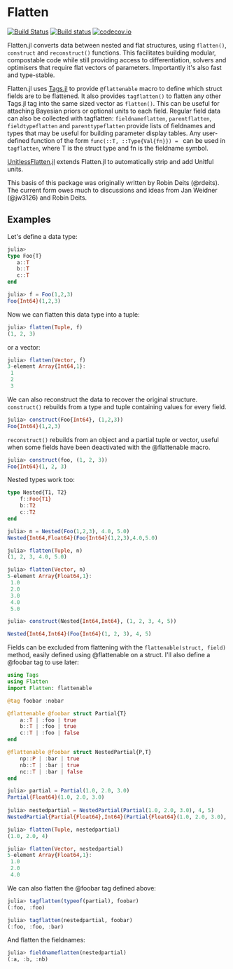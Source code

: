 # Flatten

[![Build Status](https://travis-ci.org/briochemc/Flatten.jl.svg?branch=master)](https://travis-ci.org/briochemc/Flatten.jl)
[![Build status](https://ci.appveyor.com/api/projects/status/dpf055yo50y21g1v?svg=true)](https://ci.appveyor.com/project/briochemc/flatten-jl)
[![codecov.io](http://codecov.io/github/briochemc/Flatten.jl/coverage.svg?branch=master)](http://codecov.io/github/briochemc/Flatten.jl?branch=master)

Flatten.jl converts data between nested and flat structures, using `flatten()`, 
`construct` and `reconstruct()` functions. This facilitates building modular, compostable code
while still providing access to differentiation, solvers and optimisers that
require flat vectors of parameters. Importantly it's also fast and type-stable.


Flatten.jl uses [Tags.jl](https://github.com/rafaqz/Tags.jl) to provide
`@flattenable` macro to define which struct fields are to be flattened. It also
provides `tagflatten()` to flatten any other Tags.jl tag into the same sized
vector as `flatten()`. This can be useful for attaching Bayesian priors or optional
units to each field. Regular field data can also be collected with tagflatten:
`fieldnameflatten`, `parentflatten`, `fieldtypeflatten` and `parenttypeflatten` provide 
lists of fieldnames and types that may be useful for building parameter display
tables. Any user-defined function of the form `func(::T, ::Type{Val{fn}}) = ` can be used in `tagflatten`,
where T is the struct type and fn is the fieldname symbol.

[UnitlessFlatten.jl](https://github.com/rafaqz/UnitlessFlatten.jl) extends Flatten.jl to automatically strip and add Unitful units.

This basis of this package was originally written by Robin Deits (@rdeits). The current form
owes much to discussions and ideas from Jan Weidner (@jw3126) and Robin Deits. 


## Examples

Let's define a data type:

```julia
julia> 
type Foo{T}
   a::T
   b::T
   c::T
end

julia> f = Foo(1,2,3)
Foo{Int64}(1,2,3)
```

Now we can flatten this data type into a tuple:

```julia
julia> flatten(Tuple, f)
(1, 2, 3)
```

or a vector:

```julia
julia> flatten(Vector, f)
3-element Array{Int64,1}:
 1
 2
 3
```

We can also reconstruct the data to recover the original structure.
`construct()` rebuilds from a type and tuple containing values for every field.

```julia
julia> construct(Foo{Int64}, (1,2,3))
Foo{Int64}(1,2,3)
```

`reconstruct()` rebuilds from an object and a partial tuple or vector, useful
when some fields have been deactivated with the @flattenable macro.

```julia
julia> construct(foo, (1, 2, 3))
Foo{Int64}(1, 2, 3)
```

Nested types work too:

```julia
type Nested{T1, T2}
    f::Foo{T1}
    b::T2
    c::T2
end

julia> n = Nested(Foo(1,2,3), 4.0, 5.0)
Nested{Int64,Float64}(Foo{Int64}(1,2,3),4.0,5.0)

julia> flatten(Tuple, n)
(1, 2, 3, 4.0, 5.0)

julia> flatten(Vector, n)
5-element Array{Float64,1}:
 1.0
 2.0
 3.0
 4.0
 5.0

julia> construct(Nested{Int64,Int64}, (1, 2, 3, 4, 5))

Nested{Int64,Int64}(Foo{Int64}(1, 2, 3), 4, 5)
```

Fields can be excluded from flattening with the `flattenable(struct, field)` method,
easily defined using @flattenable on a struct. I'll also define a @foobar tag to
use later:


```julia
using Tags
using Flatten 
import Flatten: flattenable

@tag foobar :nobar

@flattenable @foobar struct Partial{T}
    a::T | :foo | true
    b::T | :foo | true
    c::T | :foo | false
end

@flattenable @foobar struct NestedPartial{P,T}
    np::P | :bar | true
    nb::T | :bar | true
    nc::T | :bar | false
end

julia> partial = Partial(1.0, 2.0, 3.0)                                      
Partial{Float64}(1.0, 2.0, 3.0)                                              
                                                                             
julia> nestedpartial = NestedPartial(Partial(1.0, 2.0, 3.0), 4, 5)           
NestedPartial{Partial{Float64},Int64}(Partial{Float64}(1.0, 2.0, 3.0), 4, 5) 

julia> flatten(Tuple, nestedpartial)
(1.0, 2.0, 4)

julia> flatten(Vector, nestedpartial)
5-element Array{Float64,1}:
 1.0
 2.0
 4.0
```

We can also flatten the @foobar tag defined above:

```julia
julia> tagflatten(typeof(partial), foobar) 
(:foo, :foo)

julia> tagflatten(nestedpartial, foobar)
(:foo, :foo, :bar)
```

And flatten the fieldnames:
```julia
julia> fieldnameflatten(nestedpartial)                                            
(:a, :b, :nb) 
```
